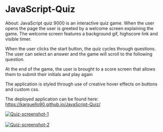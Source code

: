 # JavaScript-Quiz

About: JavaScript quiz 9000 is an interactive quiz game. When the user opens the page the user is greeted by a welcome screen explaining the game.
The welcome screen features a background gif, highscore link and visible timer.

When the user clicks the start button, the quiz cycles through questions.
The user can select an answer and the game will scroll to the following question.

At the end of the game, the user is brought to a score screen that allows them to submit their initials and play again

The application is styled through use of creative hover effects on buttons and custom css.

The deployed application can be found here: https://karguello90.github.io/JavaScript-Quiz/

<a href="https://postimg.cc/Snyx0Kwp" target="_blank"><img src="https://i.postimg.cc/Snyx0Kwp/Quiz-screenshot-1.png" alt="Quiz-screenshot-1"/></a><br/><br/>
<a href="https://postimg.cc/k2fX7mmR" target="_blank"><img src="https://i.postimg.cc/k2fX7mmR/Quiz-screenshot-2.png" alt="Quiz-screenshot-2"/></a><br/><br/>


